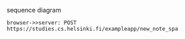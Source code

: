 sequence diagram 

    browser->>server: POST https://studies.cs.helsinki.fi/exampleapp/new_note_spa